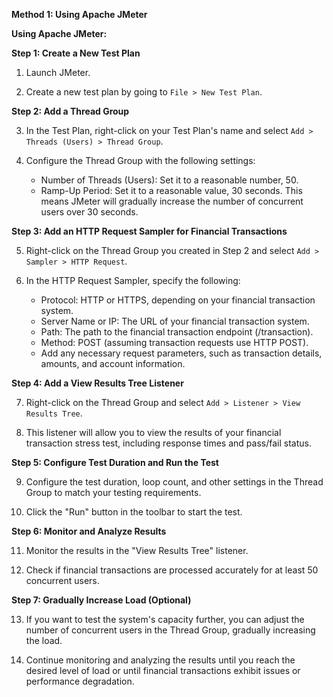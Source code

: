 **Method 1: Using Apache JMeter**

**Using Apache JMeter:**

**Step 1: Create a New Test Plan**

1. Launch JMeter.

2. Create a new test plan by going to `File > New Test Plan`.

**Step 2: Add a Thread Group**

3. In the Test Plan, right-click on your Test Plan's name and select `Add > Threads (Users) > Thread Group`.

4. Configure the Thread Group with the following settings:
   - Number of Threads (Users): Set it to a reasonable number, 50.
   - Ramp-Up Period: Set it to a reasonable value, 30 seconds. This means JMeter will gradually increase the number of concurrent users over 30 seconds.

**Step 3: Add an HTTP Request Sampler for Financial Transactions**

5. Right-click on the Thread Group you created in Step 2 and select `Add > Sampler > HTTP Request`.

6. In the HTTP Request Sampler, specify the following:
   - Protocol: HTTP or HTTPS, depending on your financial transaction system.
   - Server Name or IP: The URL of your financial transaction system.
   - Path: The path to the financial transaction endpoint (/transaction).
   - Method: POST (assuming transaction requests use HTTP POST).
   - Add any necessary request parameters, such as transaction details, amounts, and account information.

**Step 4: Add a View Results Tree Listener**

7. Right-click on the Thread Group and select `Add > Listener > View Results Tree`.

8. This listener will allow you to view the results of your financial transaction stress test, including response times and pass/fail status.

**Step 5: Configure Test Duration and Run the Test**

9. Configure the test duration, loop count, and other settings in the Thread Group to match your testing requirements.

10. Click the "Run" button in the toolbar to start the test.

**Step 6: Monitor and Analyze Results**

11. Monitor the results in the "View Results Tree" listener.

12. Check if financial transactions are processed accurately for at least 50 concurrent users.

**Step 7: Gradually Increase Load (Optional)**

13. If you want to test the system's capacity further, you can adjust the number of concurrent users in the Thread Group, gradually increasing the load.

14. Continue monitoring and analyzing the results until you reach the desired level of load or until financial transactions exhibit issues or performance degradation.
